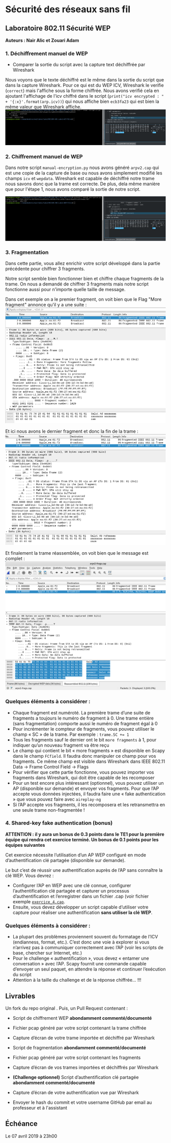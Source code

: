 # Sécurité des réseaux sans fil

## Laboratoire 802.11 Sécurité WEP

__Auteurs : Nair Alic et Zouari Adam__

### 1. Déchiffrement manuel de WEP

- Comparer la sortie du script avec la capture text déchiffrée par Wireshark

Nous voyons que le texte déchiffré est le même dans la sortie du script que dans la capture Wireshark.
Pour ce qui est du WEP ICV, Wireshark le verifie (`correct`) mais l'affiche sous la forme chiffrée.
Nous avons verifié cela en ajoutant l'affichage de l'icv chiffré dans le script (`print("icv encrypted : " + '{:x}'.format(arp.icv))`) qui nous affiche bien `ecb3fa23` qui est bien la même valeur que Wireshark affiche. </br>
![](img/decryption.png)
   

### 2. Chiffrement manuel de WEP

Dans notre script `manual-encryption.py` nous avons généré `arpv2.cap` qui est une copie de la capture de base ou nous avons simplement modifié les champs `icv` et `wepdata`. Wireshark est capable de déchiffré notre trame nous savons donc que la trame est correcte. De plus, dela même manière que pour l'étape 1, nous avons comparé la sortie de notre script.

![](img/encryption.png)

### 3. Fragmentation

Dans cette partie, vous allez enrichir votre script développé dans la partie précédente pour chiffrer 3 fragments.

Notre script semble bien fonctionner bien et chiffre chaque fragments de la trame. On nous a demandé de chiffrer 3 fragments mais notre script fonctionne aussi pour n'importe quelle taille de message.

Dans cet exemple on a le premier fragment, on voit bien que le Flag "More fragment" annonce qu'il y a une suite : 
![](img/PacketFragmentedFirst.png)

Et ici nous avons le dernier fragment et donc la fin de la trame : 
![](img/PacketFragmentedLast.png)

Et finalement la trame réassemblée, on voit bien que le message est complet :
![](img/PacketFragmentsReassambled.png)


### Quelques éléments à considérer :

- Chaque fragment est numéroté. La première trame d’une suite de fragments a toujours le numéro de fragment à 0. Une trame entière (sans fragmentation) comporte aussi le numéro de fragment égal à 0
- Pour incrémenter le compteur de fragments, vous pouvez utiliser le champ « SC » de la trame. Par exemple : `trame.SC += 1`
- Tous les fragments sauf le dernier ont le bit `more fragments` à 1, pour indiquer qu’un nouveau fragment va être reçu
- Le champ qui contient le bit « more fragments » est disponible en Scapy dans le champ `FCfield`. Il faudra donc manipuler ce champ pour vos fragments. Ce même champ est visible dans Wireshark dans IEEE 802.11 Data &rarr; Frame Control Field &rarr; Flags
- Pour vérifier que cette partie fonctionne, vous pouvez importer vos fragments dans Wireshark, qui doit être capable de les recomposer
- Pour un test encore plus intéressant (optionnel), vous pouvez utiliser un AP (disponible sur demande) et envoyer vos fragments. Pour que l’AP accepte vous données injectées, il faudra faire une « fake authentication » que vous pouvez faire avec `aireplay-ng`
- Si l’AP accepte vos fragments, il les recomposera et les retransmettra en une seule trame non-fragmentée !

### 4. Shared-key fake authentication (bonus)

**ATTENTION :  il y aura un bonus de 0.3 points dans le TE1 pour la première équipe qui rendra cet exercice terminé. Un bonus de 0.1 points pour les équipes suivantes**

Cet exercice nécessite l’utilisation d’un AP WEP configuré en mode d’authentification clé partagée (disponible sur demande).

Le but c’est de réussir une authentification auprès de l’AP sans connaître la clé WEP. Vous devrez :

- Configurer l’AP en WEP avec une clé connue, configurer l’authentification clé partagée et capturer un processus d’authentification et l’enregistrer dans un fichier .cap (voir fichier exemple [`exercice_4.cap`](https://github.com/arubinst/HEIGVD-SWI-Labo2-WEP/blob/master/files/).
- Ensuite, vous devez développer un script capable d’utiliser votre capture pour réaliser une authentification **sans utiliser la clé WEP**.


### Quelques éléments à considérer :

- La plupart des problèmes proviennent souvent du formatage de l’ICV (endianness, format, etc.). C’est donc une voie à explorer si vous n’arrivez pas à communiquer correctement avec l’AP (voir les scripts de base, chercher sur Internet, etc.)
- Pour le challenge « authentification », vous devez « entamer une conversation » avec l’AP. Scapy fournit une commande capable d’envoyer un seul paquet, en attendre la réponse et continuer l’exécution du script
- Attention à la taille du challenge et de la réponse chiffrée… !!!


## Livrables

Un fork du repo original . Puis, un Pull Request contenant :

-	Script de chiffrement WEP **abondamment commenté/documenté**
  - Fichier pcap généré par votre script contenant la trame chiffrée
  - Capture d’écran de votre trame importée et déchiffré par Wireshark
-	Script de fragmentation **abondamment commenté/documenté**
  - Fichier pcap généré par votre script contenant les fragments
  - Capture d’écran de vos trames importées et déchiffrés par Wireshark 
-	**(Challenge optionnel)** Script d’authentification clé partagée **abondamment commenté/documenté**
  - Capture d’écran de votre authentification vue par Wireshark

-	Envoyer le hash du commit et votre username GitHub par email au professeur et à l'assistant


## Échéance

Le 07 avril 2019 à 23h00
